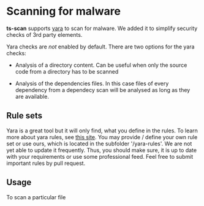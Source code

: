 # Scanning for malware

**ts-scan** supports [yara](https://virustotal.github.io/yara/) to scan for malware. We added it to simplify security checks of 3rd party elements.

Yara checks are *not* enabled by default. There are two options for the yara checks:

- Analysis of a directory content. Can be useful when only the source code from a directory has to be scanned

- Analysis of the dependencies files. In this case files of every dependency from a dependecy scan will be analysed as long as they are available.

## Rule sets

Yara is a great tool but it will only find, what you define in the rules. To learn more about yara rules, see [this site](https://). You may provide / define your own rule set or use ours, which is located in the subfolder '/yara-rules'. We are not yet able to update it frequently. Thus, you should make sure, it is up to date with your requirements or use some professional feed. Feel free to submit important rules by pull request.

## Usage

To scan a particular file 
